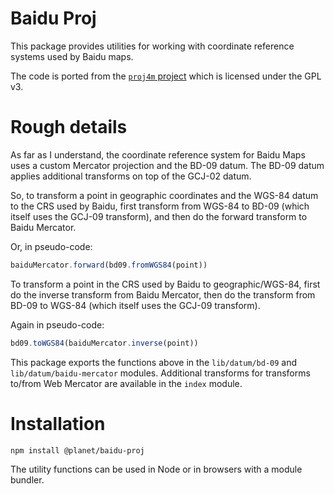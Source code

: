 # Baidu Proj

This package provides utilities for working with coordinate reference systems used by Baidu maps.

The code is ported from the [`proj4m` project](https://github.com/MapTalks/proj4m) which is licensed under the GPL v3.

# Rough details

As far as I understand, the coordinate reference system for Baidu Maps uses a custom Mercator projection and the BD-09 datum.  The BD-09 datum applies additional transforms on top of the GCJ-02 datum.

So, to transform a point in geographic coordinates and the WGS-84 datum to the CRS used by Baidu, first transform from WGS-84 to BD-09 (which itself uses the GCJ-09 transform), and then do the forward transform to Baidu Mercator.

Or, in pseudo-code:

```js
baiduMercator.forward(bd09.fromWGS84(point))
```

To transform a point in the CRS used by Baidu to geographic/WGS-84, first do the inverse transform from Baidu Mercator, then do the transform from BD-09 to WGS-84 (which itself uses the GCJ-09 transform).

Again in pseudo-code:

```js
bd09.toWGS84(baiduMercator.inverse(point))
```

This package exports the functions above in the `lib/datum/bd-09` and `lib/datum/baidu-mercator` modules.  Additional transforms for transforms to/from Web Mercator are available in the `index` module.

# Installation

    npm install @planet/baidu-proj

The utility functions can be used in Node or in browsers with a module bundler.
